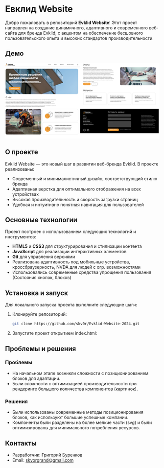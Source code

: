 # Евклид Website

Добро пожаловать в репозиторий **Evklid Website**! Этот проект направлен на создание динамичного, адаптивного и современного веб-сайта для бренда Evklid, с акцентом на обеспечение бесшовного пользовательского опыта и высоких стандартов производительности.

## Демо

![Скриншот сайта](screenshots/evklid-fullscreen.png)

## О проекте

Evklid Website — это новый шаг в развитии веб-бренда Evklid. В проекте реализованы:

- Современный и минималистичный дизайн, соответствующий стилю бренда
- Адаптивная верстка для оптимального отображения на всех устройствах
- Высокая производительность и скорость загрузки страниц
- Удобная и интуитивно понятная навигация для пользователей

## Основные технологии

Проект построен с использованием следующих технологий и инструментов:

- **HTML5** и **CSS3** для структурирования и стилизации контента
- **JavaScript** для реализации интерактивных элементов
- **Git** для управления версиями
- Реализована адаптивность под мобильные устройства, кроссбраузерность, NVDA для людей с огр. возможностями
- Использовались современные средства упрощения пользования (Состояния кнопок, блоков)

## Установка и запуск

Для локального запуска проекта выполните следующие шаги:

1. Клонируйте репозиторий:
   ```bash
   git clone https://github.com/skv0r/Evklid-Website-2024.git

2. Запустите проект открытием index.html:

## Проблемы и решения
### Проблемы
- На начальном этапе возникли сложности с позиционированием блоков для адаптации.
- Были сложности с оптимизацией производительности при рендеринге большого количества компонентов (картинок).

### Решения
- Были использованы современные методы позиционирования блоков, как используют большие успешные компании.
- Компоненты были разделены на более мелкие части (svg) и были оптимизированы для минимального потребления ресурсов.

## Контакты
- Разработчик: Григорий Буренков
- Email: [skvorgrand@gmail.com](mailto:skvorgrand@gmail.com)
